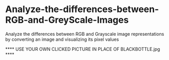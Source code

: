 # Analyze-the-differences-between-RGB-and-GreyScale-Images
Analyze the differences between RGB and Grayscale image representations by converting an image and visualizing its pixel values

**** USE YOUR OWN CLICKED PICTURE IN PLACE OF BLACKBOTTLE.jpg **** 
